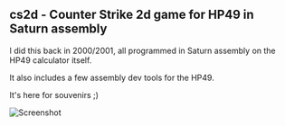 ## cs2d - Counter Strike 2d game for HP49 in Saturn assembly

I did this back in 2000/2001, all programmed in Saturn assembly on the HP49
calculator itself.

It also includes a few assembly dev tools for the HP49.

It's here for souvenirs ;)

![Screenshot](http://www.hpcalc.org/hp49/games/arcade/sshots/cs2d0010.gif)
